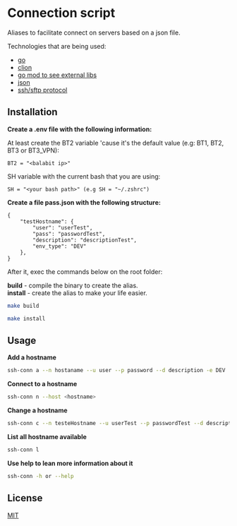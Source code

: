 # Connection script 
Aliases to facilitate connect on servers based on a json file. 

Technologies that are being used:
- [go](https://golang.org/)
- [clion](https://www.jetbrains.com/pt-br/clion/)
- [go mod to see external libs](go.mod)
- [json](https://www.json.org/json-en.html) 
- [ssh/sftp protocol](https://pt.wikipedia.org/wiki/Secure_Shell)

## Installation

**Create a .env file with the following information:**

At least create the BT2 variable 'cause it's the default value (e.g: BT1, BT2, BT3 or BT3_VPN):

```BT2 = "<balabit ip>"```

SH variable with the current bash that you are using:

```SH = "<your bash path>" (e.g SH = "~/.zshrc")```


**Create a file pass.json with the following structure:**

```json5
{
    "testHostname": {
        "user": "userTest",
        "pass": "passwordTest",
        "description": "descriptionTest",
        "env_type": "DEV"
    },
}
```

After it, exec the commands below on the root folder:

**build** - compile the binary to create the alias.  
**install** - create the alias to make your life easier.
```bash
make build 
```
```bash
make install 
```
## Usage 
**Add a hostname** 
```bash
ssh-conn a --n hostaname --u user --p password --d description -e DEV
```
**Connect to a hostname** 
```bash
ssh-conn n --host <hostname> 
```
**Change a hostname** 
```bash
ssh-conn c --n testeHostname --u userTest --p passwordTest --d descriptionTest -e DEV
```
**List all hostname available** 
```bash
ssh-conn l
```
**Use help to lean more information about it** 
```bash
ssh-conn -h or --help
```
## License
[MIT](https://choosealicense.com/licenses/mit/)
